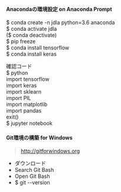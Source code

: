 #### Anacondaの環境設定 on Anaconda Prompt
$ conda create -n jdla python=3.6 anaconda  
$ conda activate jdla   
($ conda deactivate)  
$ pip freeze   
$ conda install tensorflow   
$ conda install keras  
  
  
確認コード  
$ python  
import tensorflow   
import keras   
import sklearn  
import PIL  
import matplotlib  
import pandas  
exit()  
$ jupyter notebook  
  
  
#### Git環境の構築 for Windows  
> http://gitforwindows.org  
- ダウンロード  
- Search Git Bash  
- Open Git Bash  
- $ git --version  
